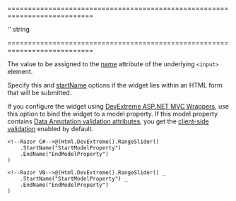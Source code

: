 <!--**
/*-------------------------------------------
    Auto-generated file. Do not modify.
-------------------------------------------

**-->
===========================================================================
<!--default-->''<!--/default-->
<!--type-->string<!--/type-->
===========================================================================

<!--shortDescription-->
The value to be assigned to the [name](http://www.w3schools.com/tags/att_input_name.asp) attribute of the underlying `<input>` element.
<!--/shortDescription-->

<!--fullDescription-->
Specify this and [startName](/Documentation/ApiReference/UI_Widgets/dxRangeSlider/Configuration/#startName) options if the widget lies within an HTML form that will be submitted.

If you configure the widget using [DevExtreme ASP.NET MVC Wrappers](/Documentation/Guide/ASP.NET_MVC_Wrappers/Fundamentals/), use this option to bind the widget to a model property. If this model property contains [Data Annotation validation attributes](https://www.asp.net/mvc/overview/older-versions/mvc-music-store/mvc-music-store-part-6), you get the [client-side validation](/Documentation/Guide/ASP.NET_MVC_Wrappers/Client-Side_Data_Validation/Overview/) enabled by default.

    <!--Razor C#-->@(Html.DevExtreme().RangeSlider()
        .StartName("StartModelProperty")
        .EndName("EndModelProperty")
    )

    <!--Razor VB-->@(Html.DevExtreme().RangeSlider() _
        .StartName("StartModelProperty") _
        .EndName("EndModelProperty")
    )
<!--/fullDescription-->